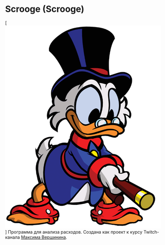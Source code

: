 # Scrooge (Scrooge)
[![Скрудж width=200](scrooge.gif)]
Программа для анализа расходов. Создана как проект к курсу Twitch-канала [Максима Вершинина](https://www.twitch.tv/wozborn).
